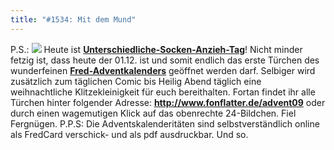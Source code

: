 ```yaml
---
title: "#1534: Mit dem Mund"
---
```


P.S.: 
<a href="http://www.fonflatter.de/advent09"><img src="http://www.fonflatter.de/adv09/kaefer.png"></a>
Heute ist <a href="http://www.fonflatter.de/kalender"><strong>Unterschiedliche-Socken-Anzieh-Tag</strong></a>! 
Nicht minder fetzig ist, dass heute der 01.12. ist und somit endlich das erste Türchen des wunderfeinen <a href="http://www.fonflatter.de/advent09"><strong>Fred-Adventkalenders</strong></a> geöffnet werden darf. Selbiger wird zusätzlich zum täglichen Comic bis Heilig Abend täglich eine weihnachtliche Klitzekleinigkeit für euch bereithalten.
Fortan findet ihr alle Türchen hinter folgender Adresse:
<a href="http://www.fonflatter.de/advent09"><strong>http://www.fonflatter.de/advent09</strong></a>
oder durch einen wagemutigen Klick auf das obenrechte 24-Bildchen.
Fiel Fergnügen.
P.P.S:
Die Adventskalenderitäten sind selbstverständlich online als FredCard verschick- und als pdf ausdruckbar.
Und so.
